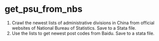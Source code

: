 # get_psu_from_nbs
1. Crawl the newest lists of administrative divisions in China from official websites of National Bureau of Statistics. Save to a Stata file.
2. Use the lists to get newest post codes from Baidu. Save to a stata file.

